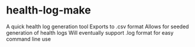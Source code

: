 # health-log-make
A quick health log generation tool
Exports to .csv format
Allows for seeded generation of health logs
Will eventually support .log format for easy command line use

